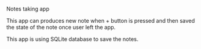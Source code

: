 Notes taking app

This app can produces new note when + button is pressed and then saved the state of the note once user left the app. 

This app is using SQLite database to save the notes.
